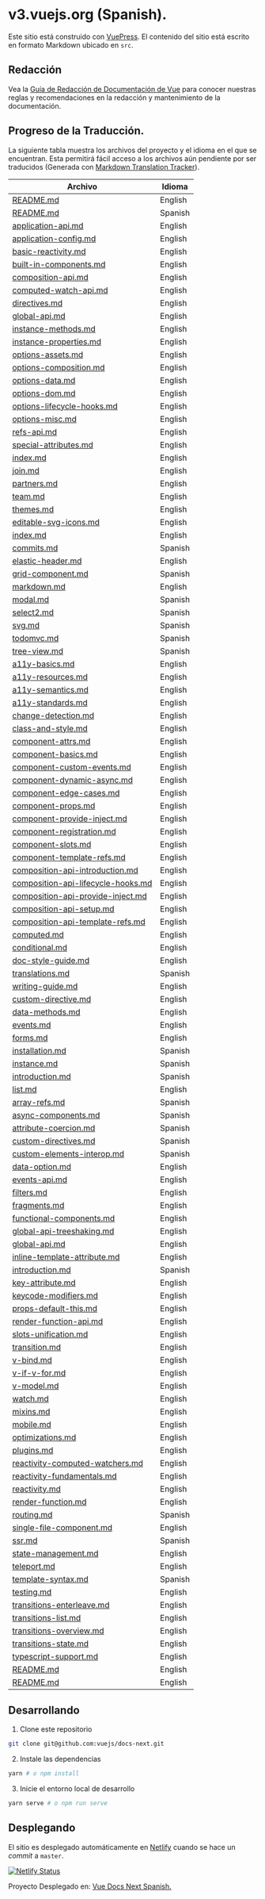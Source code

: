 # v3.vuejs.org (Spanish).

Este sitio está construido con [VuePress](https://vuepress.vuejs.org/). El contenido del sitio está escrito en formato Markdown ubicado en `src`.

## Redacción

Vea la [Guía de Redacción de Documentación de Vue](https://v3.vuejs.org/guide/writing-guide.html) para conocer nuestras reglas y recomendaciones en la redacción y mantenimiento de la documentación.

## Progreso de la Traducción.

La siguiente tabla muestra los archivos del proyecto y el idioma en el que se encuentran. Esta permitirá fácil acceso a los archivos aún pendiente por ser traducidos (Generada con [Markdown Translation Tracker](https://github.com/lagp0310/markdown-docs-translation-tracker)).

| Archivo | Idioma
|---|---|
|[README.md](../docs-next/src/.vuepress/theme/README.md)|English|
|[README.md](../docs-next/src/README.md)|Spanish|
|[application-api.md](../docs-next/src/api/application-api.md)|English|
|[application-config.md](../docs-next/src/api/application-config.md)|English|
|[basic-reactivity.md](../docs-next/src/api/basic-reactivity.md)|English|
|[built-in-components.md](../docs-next/src/api/built-in-components.md)|English|
|[composition-api.md](../docs-next/src/api/composition-api.md)|English|
|[computed-watch-api.md](../docs-next/src/api/computed-watch-api.md)|English|
|[directives.md](../docs-next/src/api/directives.md)|English|
|[global-api.md](../docs-next/src/api/global-api.md)|English|
|[instance-methods.md](../docs-next/src/api/instance-methods.md)|English|
|[instance-properties.md](../docs-next/src/api/instance-properties.md)|English|
|[options-assets.md](../docs-next/src/api/options-assets.md)|English|
|[options-composition.md](../docs-next/src/api/options-composition.md)|English|
|[options-data.md](../docs-next/src/api/options-data.md)|English|
|[options-dom.md](../docs-next/src/api/options-dom.md)|English|
|[options-lifecycle-hooks.md](../docs-next/src/api/options-lifecycle-hooks.md)|English|
|[options-misc.md](../docs-next/src/api/options-misc.md)|English|
|[refs-api.md](../docs-next/src/api/refs-api.md)|English|
|[special-attributes.md](../docs-next/src/api/special-attributes.md)|English|
|[index.md](../docs-next/src/coc/index.md)|English|
|[join.md](../docs-next/src/community/join.md)|English|
|[partners.md](../docs-next/src/community/partners.md)|English|
|[team.md](../docs-next/src/community/team.md)|English|
|[themes.md](../docs-next/src/community/themes.md)|English|
|[editable-svg-icons.md](../docs-next/src/cookbook/editable-svg-icons.md)|English|
|[index.md](../docs-next/src/cookbook/index.md)|English|
|[commits.md](../docs-next/src/examples/commits.md)|Spanish|
|[elastic-header.md](../docs-next/src/examples/elastic-header.md)|English|
|[grid-component.md](../docs-next/src/examples/grid-component.md)|Spanish|
|[markdown.md](../docs-next/src/examples/markdown.md)|English|
|[modal.md](../docs-next/src/examples/modal.md)|Spanish|
|[select2.md](../docs-next/src/examples/select2.md)|Spanish|
|[svg.md](../docs-next/src/examples/svg.md)|Spanish|
|[todomvc.md](../docs-next/src/examples/todomvc.md)|Spanish|
|[tree-view.md](../docs-next/src/examples/tree-view.md)|Spanish|
|[a11y-basics.md](../docs-next/src/guide/a11y-basics.md)|English|
|[a11y-resources.md](../docs-next/src/guide/a11y-resources.md)|English|
|[a11y-semantics.md](../docs-next/src/guide/a11y-semantics.md)|English|
|[a11y-standards.md](../docs-next/src/guide/a11y-standards.md)|English|
|[change-detection.md](../docs-next/src/guide/change-detection.md)|English|
|[class-and-style.md](../docs-next/src/guide/class-and-style.md)|English|
|[component-attrs.md](../docs-next/src/guide/component-attrs.md)|English|
|[component-basics.md](../docs-next/src/guide/component-basics.md)|English|
|[component-custom-events.md](../docs-next/src/guide/component-custom-events.md)|English|
|[component-dynamic-async.md](../docs-next/src/guide/component-dynamic-async.md)|English|
|[component-edge-cases.md](../docs-next/src/guide/component-edge-cases.md)|English|
|[component-props.md](../docs-next/src/guide/component-props.md)|English|
|[component-provide-inject.md](../docs-next/src/guide/component-provide-inject.md)|English|
|[component-registration.md](../docs-next/src/guide/component-registration.md)|English|
|[component-slots.md](../docs-next/src/guide/component-slots.md)|English|
|[component-template-refs.md](../docs-next/src/guide/component-template-refs.md)|English|
|[composition-api-introduction.md](../docs-next/src/guide/composition-api-introduction.md)|English|
|[composition-api-lifecycle-hooks.md](../docs-next/src/guide/composition-api-lifecycle-hooks.md)|English|
|[composition-api-provide-inject.md](../docs-next/src/guide/composition-api-provide-inject.md)|English|
|[composition-api-setup.md](../docs-next/src/guide/composition-api-setup.md)|English|
|[composition-api-template-refs.md](../docs-next/src/guide/composition-api-template-refs.md)|English|
|[computed.md](../docs-next/src/guide/computed.md)|English|
|[conditional.md](../docs-next/src/guide/conditional.md)|English|
|[doc-style-guide.md](../docs-next/src/guide/contributing/doc-style-guide.md)|English|
|[translations.md](../docs-next/src/guide/contributing/translations.md)|Spanish|
|[writing-guide.md](../docs-next/src/guide/contributing/writing-guide.md)|English|
|[custom-directive.md](../docs-next/src/guide/custom-directive.md)|English|
|[data-methods.md](../docs-next/src/guide/data-methods.md)|English|
|[events.md](../docs-next/src/guide/events.md)|English|
|[forms.md](../docs-next/src/guide/forms.md)|English|
|[installation.md](../docs-next/src/guide/installation.md)|Spanish|
|[instance.md](../docs-next/src/guide/instance.md)|Spanish|
|[introduction.md](../docs-next/src/guide/introduction.md)|Spanish|
|[list.md](../docs-next/src/guide/list.md)|English|
|[array-refs.md](../docs-next/src/guide/migration/array-refs.md)|Spanish|
|[async-components.md](../docs-next/src/guide/migration/async-components.md)|Spanish|
|[attribute-coercion.md](../docs-next/src/guide/migration/attribute-coercion.md)|Spanish|
|[custom-directives.md](../docs-next/src/guide/migration/custom-directives.md)|Spanish|
|[custom-elements-interop.md](../docs-next/src/guide/migration/custom-elements-interop.md)|Spanish|
|[data-option.md](../docs-next/src/guide/migration/data-option.md)|English|
|[events-api.md](../docs-next/src/guide/migration/events-api.md)|English|
|[filters.md](../docs-next/src/guide/migration/filters.md)|English|
|[fragments.md](../docs-next/src/guide/migration/fragments.md)|English|
|[functional-components.md](../docs-next/src/guide/migration/functional-components.md)|English|
|[global-api-treeshaking.md](../docs-next/src/guide/migration/global-api-treeshaking.md)|English|
|[global-api.md](../docs-next/src/guide/migration/global-api.md)|English|
|[inline-template-attribute.md](../docs-next/src/guide/migration/inline-template-attribute.md)|English|
|[introduction.md](../docs-next/src/guide/migration/introduction.md)|Spanish|
|[key-attribute.md](../docs-next/src/guide/migration/key-attribute.md)|English|
|[keycode-modifiers.md](../docs-next/src/guide/migration/keycode-modifiers.md)|English|
|[props-default-this.md](../docs-next/src/guide/migration/props-default-this.md)|English|
|[render-function-api.md](../docs-next/src/guide/migration/render-function-api.md)|English|
|[slots-unification.md](../docs-next/src/guide/migration/slots-unification.md)|English|
|[transition.md](../docs-next/src/guide/migration/transition.md)|English|
|[v-bind.md](../docs-next/src/guide/migration/v-bind.md)|English|
|[v-if-v-for.md](../docs-next/src/guide/migration/v-if-v-for.md)|English|
|[v-model.md](../docs-next/src/guide/migration/v-model.md)|English|
|[watch.md](../docs-next/src/guide/migration/watch.md)|English|
|[mixins.md](../docs-next/src/guide/mixins.md)|English|
|[mobile.md](../docs-next/src/guide/mobile.md)|English|
|[optimizations.md](../docs-next/src/guide/optimizations.md)|English|
|[plugins.md](../docs-next/src/guide/plugins.md)|English|
|[reactivity-computed-watchers.md](../docs-next/src/guide/reactivity-computed-watchers.md)|English|
|[reactivity-fundamentals.md](../docs-next/src/guide/reactivity-fundamentals.md)|English|
|[reactivity.md](../docs-next/src/guide/reactivity.md)|English|
|[render-function.md](../docs-next/src/guide/render-function.md)|English|
|[routing.md](../docs-next/src/guide/routing.md)|Spanish|
|[single-file-component.md](../docs-next/src/guide/single-file-component.md)|English|
|[ssr.md](../docs-next/src/guide/ssr.md)|Spanish|
|[state-management.md](../docs-next/src/guide/state-management.md)|English|
|[teleport.md](../docs-next/src/guide/teleport.md)|English|
|[template-syntax.md](../docs-next/src/guide/template-syntax.md)|Spanish|
|[testing.md](../docs-next/src/guide/testing.md)|English|
|[transitions-enterleave.md](../docs-next/src/guide/transitions-enterleave.md)|English|
|[transitions-list.md](../docs-next/src/guide/transitions-list.md)|English|
|[transitions-overview.md](../docs-next/src/guide/transitions-overview.md)|English|
|[transitions-state.md](../docs-next/src/guide/transitions-state.md)|English|
|[typescript-support.md](../docs-next/src/guide/typescript-support.md)|English|
|[README.md](../docs-next/src/style-guide/README.md)|English|
|[README.md](../docs-next/src/support-vuejs/README.md)|English|

## Desarrollando

1. Clone este repositorio

```bash
git clone git@github.com:vuejs/docs-next.git
```

2. Instale las dependencias

```bash
yarn # o npm install
```

3. Inicie el entorno local de desarrollo

```bash
yarn serve # o npm run serve
```

## Desplegando

El sitio es desplegado automáticamente en [Netlify](https://www.netlify.com/) cuando se hace un _commit_ a `master`.

[![Netlify Status](https://api.netlify.com/api/v1/badges/f2a10860-1550-433c-ba59-c0fedf0001b0/deploy-status)](https://app.netlify.com/sites/spanish-vue-next/deploys)

Proyecto Desplegado en: [Vue Docs Next Spanish.](https://spanish-vue-next.netlify.app/)
